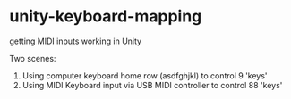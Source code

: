 # unity-keyboard-mapping
getting MIDI inputs working in Unity

Two scenes:
1) Using computer keyboard home row (asdfghjkl) to control 9 'keys'
2) Using MIDI Keyboard input via USB MIDI controller to control 88 'keys'
